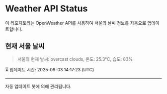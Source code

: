 
# Weather API Status

이 리포지토리는 OpenWeather API를 사용하여 서울의 날씨 정보를 자동으로 업데이트합니다.

## 현재 서울 날씨
> 서울의 현재 날씨: overcast clouds, 온도: 25.3°C, 습도: 83%

⏳ 업데이트 시간: 2025-09-03 14:17:23 (UTC)

---
자동 업데이트 봇에 의해 관리됩니다.
